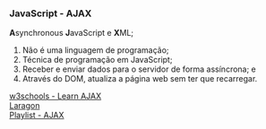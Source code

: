 <h3>JavaScript - AJAX</h3>

<strong>A</strong>synchronous <strong>J</strong>avaScript e <strong>X</strong>ML;

<ol>
    <li>Não é uma linguagem de programação;</li>
    <li>Técnica de programação em JavaScript;</li>
    <li>Receber e enviar dados para o servidor de forma assíncrona; e</li>
    <li>Através do DOM, atualiza a página web sem ter que recarregar.</li>
</ol>

[w3schools - Learn AJAX](https://www.w3schools.com/xml/ajax_intro.asp) <br>
[Laragon](https://laragon.org/) <br>
[Playlist - AJAX](https://www.youtube.com/watch?v=cQoGow-UwDc&list=PLXik_5Br-zO9hDBdGmzX5XJ9LT6IcHPiG)